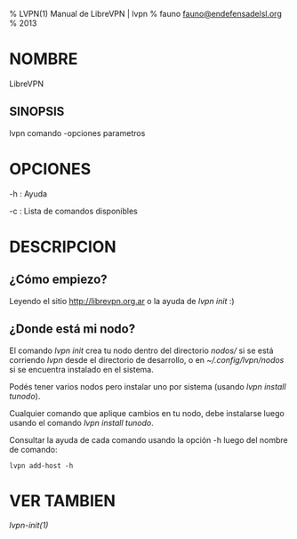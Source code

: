 % LVPN(1) Manual de LibreVPN | lvpn
% fauno <fauno@endefensadelsl.org>
% 2013

# NOMBRE

LibreVPN

## SINOPSIS

  lvpn comando -opciones parametros


# OPCIONES

-h
:    Ayuda

-c
:    Lista de comandos disponibles


# DESCRIPCION

## ¿Cómo empiezo?

Leyendo el sitio http://librevpn.org.ar o la ayuda de _lvpn init_ :)

## ¿Donde está mi nodo?

El comando _lvpn init_ crea tu nodo dentro del directorio _nodos/_
si se está corriendo _lvpn_ desde el directorio de desarrollo, o en
_~/.config/lvpn/nodos_ si se encuentra instalado en el sistema.

Podés tener varios nodos pero instalar uno por sistema (usando _lvpn
install tunodo_).

Cualquier comando que aplique cambios en tu nodo, debe instalarse luego
usando el comando _lvpn install tunodo_.

Consultar la ayuda de cada comando usando la opción -h luego del nombre
de comando:

	lvpn add-host -h


# VER TAMBIEN

_lvpn-init(1)_

